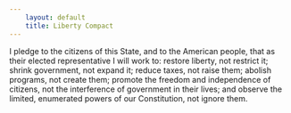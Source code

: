 ```yaml
---
    layout: default
	title: Liberty Compact
---
```


I pledge to the citizens of this State, and to the American people, that as
their elected representative I will work to: restore liberty, not restrict it;
shrink government, not expand it; reduce taxes, not raise them; abolish
programs, not create them; promote the freedom and independence of citizens,
not the interference of government in their lives; and observe the limited,
enumerated powers of our Constitution, not ignore them.
